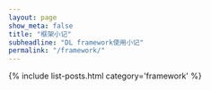 ```yaml
---
layout: page
show_meta: false
title: "框架小记"
subheadline: "DL framework使用小记"
permalink: "/framework/"
---
```

{% include list-posts.html category='framework' %}